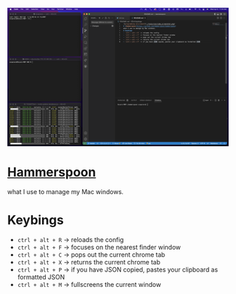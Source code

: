 ![programming enviroment](./resources/code_screenshot.png)
# [Hammerspoon](https://github.com/Hammerspoon/hammerspoon)
what I use to manage my Mac windows.
# Keybings
- `ctrl + alt + R` -> reloads the config
- `ctrl + alt + F` -> focuses on the nearest finder window
- `ctrl + alt + C` -> pops out the current chrome tab
- `ctrl + alt + X` -> returns the current chrome tab
- `ctrl + alt + P` -> if you have JSON copied, pastes your clipboard as formatted JSON
- `ctrl + alt + M` -> fullscreens the current window